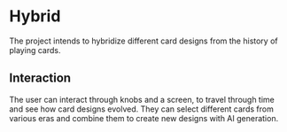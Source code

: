 # Hybrid

The project intends to hybridize different card designs from the history of playing cards.

## Interaction

The user can interact through knobs and a screen, to travel through time and see how card designs evolved. They can select different cards from various eras and combine them to create new designs with AI generation.